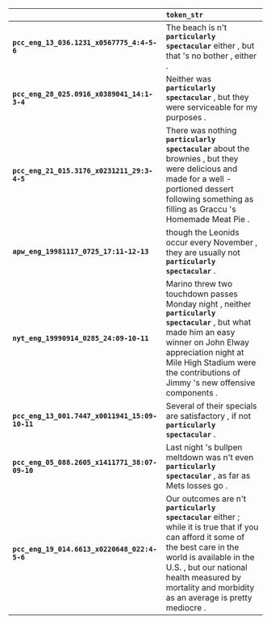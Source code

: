|                                                | `token_str`                                                                                                                                                                                                                                                            |
|:-----------------------------------------------|:-----------------------------------------------------------------------------------------------------------------------------------------------------------------------------------------------------------------------------------------------------------------------|
| **`pcc_eng_13_036.1231_x0567775_4:4-5-6`**     | The beach is n't __``particularly spectacular``__ either , but that 's no bother , either .                                                                                                                                                                            |
| **`pcc_eng_28_025.0916_x0389041_14:1-3-4`**    | Neither was __``particularly spectacular``__ , but they were serviceable for my purposes .                                                                                                                                                                             |
| **`pcc_eng_21_015.3176_x0231211_29:3-4-5`**    | There was nothing __``particularly spectacular``__ about the brownies , but they were delicious and made for a well - portioned dessert following something as filling as Graccu 's Homemade Meat Pie .                                                                |
| **`apw_eng_19981117_0725_17:11-12-13`**        | though the Leonids occur every November , they are usually not __``particularly spectacular``__ .                                                                                                                                                                      |
| **`nyt_eng_19990914_0285_24:09-10-11`**        | Marino threw two touchdown passes Monday night , neither __``particularly spectacular``__ , but what made him an easy winner on John Elway appreciation night at Mile High Stadium were the contributions of Jimmy 's new offensive components .                       |
| **`pcc_eng_13_001.7447_x0011941_15:09-10-11`** | Several of their specials are satisfactory , if not __``particularly spectacular``__ .                                                                                                                                                                                 |
| **`pcc_eng_05_088.2605_x1411771_38:07-09-10`** | Last night 's bullpen meltdown was n't even __``particularly spectacular``__ , as far as Mets losses go .                                                                                                                                                              |
| **`pcc_eng_19_014.6613_x0220648_022:4-5-6`**   | Our outcomes are n't __``particularly spectacular``__ either ; while it is true that if you can afford it some of the best care in the world is available in the U.S. , but our national health measured by mortality and morbidity as an average is pretty mediocre . |